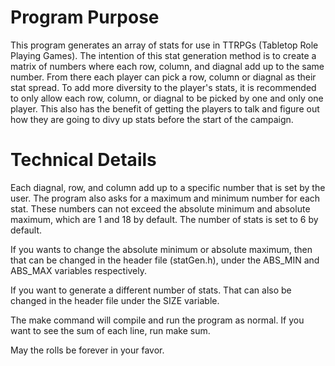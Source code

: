 # Program Purpose #

This program generates an array of stats for use in TTRPGs (Tabletop Role Playing Games).
The intention of this stat generation method is to create a matrix of numbers where each
row, column, and diagnal add up to the same number. From there each player can pick a row,
column or diagnal as their stat spread. To add more diversity to the player's stats, it is
recommended to only allow each row, column, or diagnal to be picked by one and only one player.
This also has the benefit of getting the players to talk and figure out how they are going
to divy up stats before the start of the campaign.


# Technical Details #

Each diagnal, row, and column add up to a specific number that is set by the user. The
program also asks for a maximum and minimum number for each stat. These numbers can not
exceed the absolute minimum and absolute maximum, which are 1 and 18 by default. The 
number of stats is set to 6 by default.

If you wants to change the absolute minimum or absolute maximum, then that can be changed
in the header file (statGen.h), under the ABS_MIN and ABS_MAX variables respectively.

If you want to generate a different number of stats. That can also be changed in the header
file under the SIZE variable.

The make command will compile and run the program as normal. If you want to see the sum of
each line, run make sum.


May the rolls be forever in your favor.
